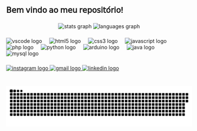 <h2 align="left">𝖡𝖾𝗆 𝗏𝗂𝗇𝖽𝗈 𝖺𝗈 𝗆𝖾𝗎 𝗋𝖾𝗉𝗈𝗌𝗂𝗍𝗈́𝗋𝗂𝗈!</h2>

###

<div align="center">
  <img src="https://github-readme-stats.vercel.app/api?username=Victor-Smyth&hide_title=true&hide_rank=false&show_icons=true&include_all_commits=false&count_private=true&disable_animations=false&theme=dark&locale=pt-br&hide_border=false" height="130" alt="stats graph"  />
  <img src="https://github-readme-stats.vercel.app/api/top-langs?username=Victor-Smyth&locale=pt-br&hide_title=false&layout=compact&card_width=320&langs_count=5&theme=dark&hide_border=false" height="130" alt="languages graph"  />
</div>

###

<div align="left">
  <img src="https://cdn.jsdelivr.net/gh/devicons/devicon/icons/vscode/vscode-original.svg" height="30" alt="vscode logo"  />
  <img width="12" />
  <img src="https://cdn.jsdelivr.net/gh/devicons/devicon/icons/html5/html5-original.svg" height="30" alt="html5 logo"  />
  <img width="12" />
  <img src="https://cdn.jsdelivr.net/gh/devicons/devicon/icons/css3/css3-original.svg" height="30" alt="css3 logo"  />
  <img width="12" />
  <img src="https://cdn.jsdelivr.net/gh/devicons/devicon/icons/javascript/javascript-original.svg" height="30" alt="javascript logo"  />
  <img width="12" />
  <img src="https://cdn.jsdelivr.net/gh/devicons/devicon/icons/php/php-original.svg" height="30" alt="php logo"  />
  <img width="12" />
  <img src="https://cdn.jsdelivr.net/gh/devicons/devicon/icons/python/python-original.svg" height="30" alt="python logo"  />
  <img width="12" />
  <img src="https://cdn.jsdelivr.net/gh/devicons/devicon/icons/arduino/arduino-original.svg" height="30" alt="arduino logo"  />
  <img width="12" />
  <img src="https://cdn.jsdelivr.net/gh/devicons/devicon/icons/java/java-original.svg" height="30" alt="java logo"  />
  <img width="12" />
  <img src="https://cdn.jsdelivr.net/gh/devicons/devicon/icons/mysql/mysql-original.svg" height="30" alt="mysql logo"  />
</div>

###

<div align="left">
  <a href="https://www.instagram.com/victor_smythti/" target="_blank">
    <img src="https://img.shields.io/static/v1?message=Instagram&logo=instagram&label=&color=E4405F&logoColor=white&labelColor=&style=for-the-badge" height="35" alt="instagram logo"  />
  </a>
    <a href="malito:victor.sales12@aluno.ce.gov.br" target="_blank">
    <img src="https://img.shields.io/static/v1?message=Gmail&logo=gmail&label=&color=D14836&logoColor=white&labelColor=&style=for-the-badge" height="35" alt="gmail logo"  />
  </a>
  <a href="https://www.linkedin.com/in/victor-smyth/" target="_blank">
    <img src="https://img.shields.io/static/v1?message=LinkedIn&logo=linkedin&label=&color=0077B5&logoColor=white&labelColor=&style=for-the-badge" height="35" alt="linkedin logo"  />
  </a>
</div>

###

<br clear="both">

<picture>
  <source media="(prefers-color-scheme: dark)" srcset="https://raw.githubusercontent.com/Victor-Smyth/Victor-Smyth/output/github-contribution-grid-snake-dark.svg">
  <source media="(prefers-color-scheme: light)" srcset="https://raw.githubusercontent.com/Victor-Smyth/Victor-Smyth/output/github-contribution-grid-snake.svg">
  <img alt="github contribution grid snake animation" src="https://raw.githubusercontent.com/Victor-Smyth/Victor-Smyth/output/github-contribution-grid-snake.svg">
</picture>

###
